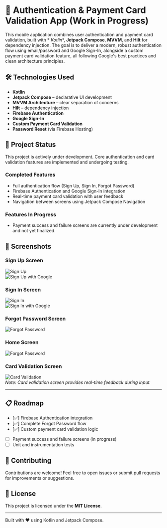 # 🔐 Authentication & Payment Card Validation App (Work in Progress)

This mobile application combines user authentication and payment card validation, built with *
*Kotlin**, **Jetpack Compose**, **MVVM**, and **Hilt** for dependency injection. The goal is to
deliver a modern, robust authentication flow using email/password and Google Sign-In, alongside a
custom payment card validation feature, all following Google's best practices and clean architecture
principles.

## 🛠️ Technologies Used

- **Kotlin**
- **Jetpack Compose** – declarative UI development
- **MVVM Architecture** – clear separation of concerns
- **Hilt** – dependency injection
- **Firebase Authentication**
- **Google Sign-In**
- **Custom Payment Card Validation**
- **Password Reset** (via Firebase Hosting)

## 🚧 Project Status

This project is actively under development. Core authentication and card validation features are
implemented and undergoing testing.

### Completed Features

- Full authentication flow (Sign Up, Sign In, Forgot Password)
- Firebase Authentication and Google Sign-In integration
- Real-time payment card validation with user feedback
- Navigation between screens using Jetpack Compose Navigation

### Features In Progress

- Payment success and failure screens are currently under development and not yet finalized.

## 📱 Screenshots

### Sign Up Screen

![Sign Up](app/src/main/java/com/example/authapp/assets/screenshots/signup.png)  
![Sign Up with Google](app/src/main/java/com/example/authapp/assets/screenshots/signingoogle.png)

### Sign In Screen

![Sign In](app/src/main/java/com/example/authapp/assets/screenshots/signin.png)  
![Sign In with Google](app/src/main/java/com/example/authapp/assets/screenshots/signingoogle.png)

### Forgot Password Screen

![Forgot Password](app/src/main/java/com/example/authapp/assets/screenshots/forgotpassword.png)

### Home Screen

![Forgot Password](app/src/main/java/com/example/authapp/assets/screenshots/home.png)

### Card Validation Screen

![Card Validation](app/src/main/java/com/example/authapp/assets/screenshots/validatecard.png)  
*Note: Card validation screen provides real-time feedback during input.*

---

## 📋 Roadmap

- [✅] Firebase Authentication integration
- [✅] Complete Forgot Password flow
- [✅] Custom payment card validation logic
- [  ] Payment success and failure screens (in progress)
- [  ] Unit and instrumentation tests

## 🤝 Contributing

Contributions are welcome! Feel free to open issues or submit pull requests for improvements or
suggestions.

## 📄 License

This project is licensed under the **MIT License**.

---

Built with ❤️ using Kotlin and Jetpack Compose.